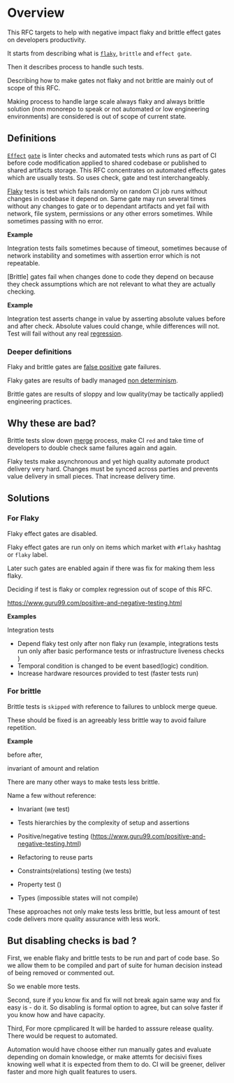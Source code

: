 # Overview

This RFC targets to help with negative impact flaky and brittle effect gates on developers productivity.

It starts from describing what is [`flaky`](https://www.jetbrains.com/teamcity/ci-cd-guide/concepts/flaky-tests/
), `brittle` and `effect gate`.

Then it describes process to handle such tests.

Describing how to make gates not flaky and not brittle are mainly out of scope of this RFC.

Making process to handle large scale always flaky and always brittle solution (non monorepo to speak or not automated or low engineering environments) are considered is out of scope of current state. 

## Definitions

[`Effect`](https://docs.hercules-ci.com/hercules-ci/effects/) [`gate`](https://learn.microsoft.com/en-us/azure/devops/pipelines/release/approvals/gates?view=azure-devops) is linter checks and automated tests which runs as part of CI before code modification applied to shared codebase or published to shared artifacts storage. 
This RFC concentrates on automated effects gates which are usually tests. So uses check, gate and test interchangeably.

[Flaky](https://docs.gitlab.com/ee/development/testing_guide/flaky_tests.html) tests is test which fails randomly on random CI job runs without changes in codebase it depend on. 
Same gate may run several times without any changes to gate or to dependant artifacts and yet fail with network, file system, permissions or any other errors sometimes. 
While sometimes passing with no error.
 
**Example**

Integration tests fails sometimes because of timeout, sometimes because of network instability and sometimes with assertion error which is not repeatable.

[Brittle] gates fail when changes done to code they depend on because they check assumptions which are not relevant to what they are actually checking. 

**Example**

Integration test asserts change in value by asserting absolute values before and after check. Absolute values could change, while differences will not. Test will fail without any real [regression](https://en.wikipedia.org/wiki/Regression_testing).

### Deeper definitions

Flaky and brittle gates are [false positive](https://en.wikipedia.org/wiki/False_positives_and_false_negatives) gate failures.

Flaky gates are results of badly managed [non determinism](https://en.wikipedia.org/wiki/Nondeterministic_algorithm).

Brittle gates are results of sloppy and low quality(may be tactically applied) engineering practices.

## Why these are bad?

Brittle tests slow down [merge](https://mergify.com/features/merge-queue) process, make CI `red` and take time of developers to double check same failures again and again.

Flaky tests make asynchronous and yet high quality automate product delivery very hard.  Changes must be synced across parties and prevents value delivery in small pieces. That increase delivery time.

## Solutions

### For Flaky 

Flaky effect gates are disabled.

Flaky effect gates are run only on items which market with `#flaky` hashtag or `flaky` label.

Later such gates are enabled again if there was fix for making them less flaky.

Deciding if test is flaky or complex regression out of scope of this RFC. 

https://www.guru99.com/positive-and-negative-testing.html

**Examples**

Integration tests

- Depend flaky test only after non flaky run (example, integrations tests run only after basic performance tests or infrastructure liveness checks )
- Temporal condition is changed to be event based(logic) condition.
- Increase hardware resources provided to test (faster tests run)

### For brittle

Brittle tests is `skipped` with reference to failures to unblock merge queue. 

These should be fixed is an agreeably less brittle way to avoid failure repetition.

**Example**


before after,

invariant of amount and relation

There are many other ways to make tests less brittle. 

Name a few without reference:

- Invariant (we test)


- Tests hierarchies by the complexity of setup and assertions
- Positive/negative testing (https://www.guru99.com/positive-and-negative-testing.html)
- Refactoring to reuse parts
- Constraints(relations) testing (we tests)
- Property test ()
- Types (impossible states will not compile)

These approaches not only make tests less brittle, but less amount of test code delivers more quality assurance with less work.


## But disabling checks is bad ? 

First, we enable flaky and brittle tests to be run and part of code base. So we allow them to be compiled and part of suite for human decision instead of being removed or commented out.

So we enable more tests.

Second, sure if you know fix and fix will not break again same way and fix easy is - do it. So disabling is formal option to agree, but can solve faster if you know how and have capacity.


Third, 
For more cpmplicared 
It will be harded to asssure release quality. There would be request to automated. 

Automation would have choose either run manually gates and evaluate depending on domain knowledge, or make attemts for decisivi fixes knowing well what it is expected from them to do. 
CI will be greener, deliver faster and more high qualit features to users.   
